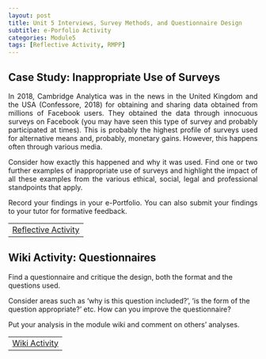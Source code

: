 ```yaml
---
layout: post
title: Unit 5 Interviews, Survey Methods, and Questionnaire Design
subtitle: e-Porfolio Activity
categories: Module5
tags: [Reflective Activity, RMPP]
---
```

<html lang="en">



<body>



<h2>Case Study: Inappropriate Use of Surveys</h2>

<p style="text-align: justify;">In 2018, Cambridge Analytica was in the news in the United Kingdom and the USA (Confessore, 2018) for obtaining and sharing data obtained from millions of Facebook users. They obtained the data through innocuous surveys on Facebook (you may have seen this type of survey and probably participated at times). This is probably the highest profile of surveys used for alternative means and, probably, monetary gains. However, this happens often through various media.</p>

<p style="text-align: justify;">Consider how exactly this happened and why it was used. Find one or two further examples of inappropriate use of surveys and highlight the impact of all these examples from the various ethical, social, legal and professional standpoints that apply.</p>

<p style="text-align: justify;">Record your findings in your e-Portfolio. You can also submit your findings to your tutor for formative feedback.</p>
<table>
    <tr>
       <td> <a href="../../../../artefacts/RMPP-Unit05-e-Portfolio Activity Reflective Activity 2.pdf" target="_blank" class="button large">Reflective Activity</a></td> 
    </tr>
</table>

<h2>Wiki Activity: Questionnaires</h2>

<pp style="text-align: justify;">Find a questionnaire and critique the design, both the format and the questions used.

Consider areas such as ‘why is this question included?’, ‘is the form of the question appropriate?’ etc. How can you improve the questionnaire?

Put your analysis in the module wiki and comment on others’ analyses.</p>
<table>
    <tr>
       <td> <a href="../../../../artefacts/RMPP-Unit05-Wiki Activity.pdf" target="_blank" class="button large">Wiki Activity</a></td> 
    </tr>
</table>
</body>
</html>

